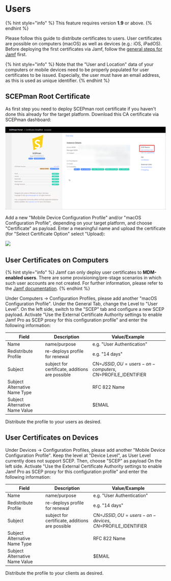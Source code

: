 # Users

{% hint style="info" %}
This feature requires version **1.9** or above.
{% endhint %}

Please follow this guide to distribute certificates to users. User certificates are possible on computers (macOS) as well as devices (e.g.: iOS, iPadOS). Before deploying the first certificates via Jamf, follow the [general steps for Jamf](general.md) first.

{% hint style="info" %}
Note that the "User and Location" data of your computers or mobile devices need to be properly populated for user certificates to be issued. Especially, the user must have an email address, as this is used as unique identifier.
{% endhint %}

## SCEPman Root Certificate

As first step you need to deploy SCEPman root certificate if you haven't done this already for the target platform. Download this CA certificate via SCEPman dashboard:

![](<../../.gitbook/assets/image-1 (3).png>)

Add a new "Mobile Device Configuration Profile" and/or "macOS Configuration Profile", depending on your target platform, and choose "Certificate" as payload. Enter a meaningful name and upload the certificate (for "Select Certificate Option" select "Upload):

![](<../../.gitbook/assets/image (25).png>)

## User Certificates on Computers

{% hint style="info" %}
Jamf can only deploy user certificates to **MDM-enabled users**. There are some provisioning/pre-stage scenarios in which such user accounts are not created. For further information, please refer to the [Jamf documentation](https://docs.jamf.com/10.33.0/jamf-pro/administrator-guide/MDM-Enabled\_Local\_User\_Accounts.html).
{% endhint %}

Under Computers -> Configuration Profiles, please add another "macOS Configuration Profile". Under the General Tab, change the Level to "User Level". On the left side, switch to the "SCEP" tab and configure a new SCEP payload. Activate "Use the External Certificate Authority settings to enable Jamf Pro as SCEP proxy for this configuration profile" and enter the following information:

| Field                          | Description                                     | Value/Example                                           |
| ------------------------------ | ----------------------------------------------- | ------------------------------------------------------- |
| Name                           | name/purpose                                    | e.g. "User Authentication"                              |
| Redistribute Profile           | re-deploys profile for renewal                  | e.g. "14 days"                                          |
| Subject                        | subject for certificate, additions are possible | CN=$JSSID,OU=users-on-computers,CN=$PROFILE\_IDENTIFIER |
| Subject Alternative Name Type  |                                                 | RFC 822 Name                                            |
| Subject Alternative Name Value |                                                 | $EMAIL                                                  |

Distribute the profile to your users as desired.

## User Certificates on Devices

Under Devices -> Configuration Profiles, please add another "Mobile Device Configuration Profile". Keep the level at "Device Level", as User Level currently does not support SCEP. Then, choose "SCEP" as payload On the left side. Activate "Use the External Certificate Authority settings to enable Jamf Pro as SCEP proxy for this configuration profile" and enter the following information:

| Field                          | Description                                     | Value/Example                                         |
| ------------------------------ | ----------------------------------------------- | ----------------------------------------------------- |
| Name                           | name/purpose                                    | e.g. "User Authentication"                            |
| Redistribute Profile           | re-deploys profile for renewal                  | e.g. "14 days"                                        |
| Subject                        | subject for certificate, additions are possible | CN=$JSSID,OU=users-on-devices,CN=$PROFILE\_IDENTIFIER |
| Subject Alternative Name Type  |                                                 | RFC 822 Name                                          |
| Subject Alternative Name Value |                                                 | $EMAIL                                                |

Distribute the profile to your clients as desired.
